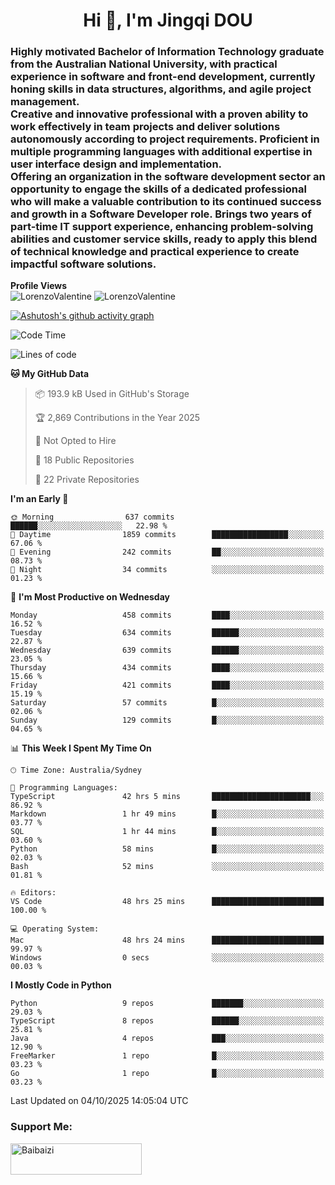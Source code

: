 <h1 align="center">Hi 👋, I'm Jingqi DOU</h1>
<h3 align="left">
Highly motivated Bachelor of Information Technology graduate from the Australian National University, with practical experience in software and front-end development, currently honing skills in data structures, algorithms, and agile project management. <br>
Creative and innovative professional with a proven ability to work effectively in team projects and deliver solutions autonomously according to project requirements. Proficient in multiple programming languages with additional expertise in user interface design and implementation. <br>
Offering an organization in the software development sector an opportunity to engage the skills of a dedicated professional who will make a valuable contribution to its continued success and growth in a Software Developer role. Brings two years of part-time IT support experience, enhancing problem-solving abilities and customer service skills, ready to apply this blend of technical knowledge and practical experience to create impactful software solutions. 
</h3>

**Profile Views**<br>
<img src="https://count.getloli.com/@LorenzoValentine?name=LorenzoValentine&theme=asoul&padding=7&offset=0&align=center&scale=2&pixelated=1&darkmode=auto&prefix=020315" alt="LorenzoValentine" theme="rule34" />
<img src="https://count.getloli.com/@LorenzoValentine?name=LorenzoValentine&theme=food&padding=7&offset=0&align=center&scale=2&pixelated=1&darkmode=auto&prefix=020315" alt="LorenzoValentine" theme="rule34" />

[![Ashutosh's github activity graph](https://github-readme-activity-graph.vercel.app/graph?username=LorenzoValentine)](https://github.com/ashutosh00710/github-readme-activity-graph)

<!--START_SECTION:waka-->
![Code Time](http://img.shields.io/badge/Code%20Time-2%2C453%20hrs%2039%20mins-blue)

![Lines of code](https://img.shields.io/badge/From%20Hello%20World%20I%27ve%20Written-639.8%20thousand%20lines%20of%20code-blue)

**🐱 My GitHub Data** 

> 📦 193.9 kB Used in GitHub's Storage 
 > 
> 🏆 2,869 Contributions in the Year 2025
 > 
> 🚫 Not Opted to Hire
 > 
> 📜 18 Public Repositories 
 > 
> 🔑 22 Private Repositories 
 > 
**I'm an Early 🐤** 

```text
🌞 Morning                637 commits         ██████░░░░░░░░░░░░░░░░░░░   22.98 % 
🌆 Daytime                1859 commits        █████████████████░░░░░░░░   67.06 % 
🌃 Evening                242 commits         ██░░░░░░░░░░░░░░░░░░░░░░░   08.73 % 
🌙 Night                  34 commits          ░░░░░░░░░░░░░░░░░░░░░░░░░   01.23 % 
```
📅 **I'm Most Productive on Wednesday** 

```text
Monday                   458 commits         ████░░░░░░░░░░░░░░░░░░░░░   16.52 % 
Tuesday                  634 commits         ██████░░░░░░░░░░░░░░░░░░░   22.87 % 
Wednesday                639 commits         ██████░░░░░░░░░░░░░░░░░░░   23.05 % 
Thursday                 434 commits         ████░░░░░░░░░░░░░░░░░░░░░   15.66 % 
Friday                   421 commits         ████░░░░░░░░░░░░░░░░░░░░░   15.19 % 
Saturday                 57 commits          █░░░░░░░░░░░░░░░░░░░░░░░░   02.06 % 
Sunday                   129 commits         █░░░░░░░░░░░░░░░░░░░░░░░░   04.65 % 
```


📊 **This Week I Spent My Time On** 

```text
🕑︎ Time Zone: Australia/Sydney

💬 Programming Languages: 
TypeScript               42 hrs 5 mins       ██████████████████████░░░   86.92 % 
Markdown                 1 hr 49 mins        █░░░░░░░░░░░░░░░░░░░░░░░░   03.77 % 
SQL                      1 hr 44 mins        █░░░░░░░░░░░░░░░░░░░░░░░░   03.60 % 
Python                   58 mins             █░░░░░░░░░░░░░░░░░░░░░░░░   02.03 % 
Bash                     52 mins             ░░░░░░░░░░░░░░░░░░░░░░░░░   01.81 % 

🔥 Editors: 
VS Code                  48 hrs 25 mins      █████████████████████████   100.00 % 

💻 Operating System: 
Mac                      48 hrs 24 mins      █████████████████████████   99.97 % 
Windows                  0 secs              ░░░░░░░░░░░░░░░░░░░░░░░░░   00.03 % 
```

**I Mostly Code in Python** 

```text
Python                   9 repos             ███████░░░░░░░░░░░░░░░░░░   29.03 % 
TypeScript               8 repos             ██████░░░░░░░░░░░░░░░░░░░   25.81 % 
Java                     4 repos             ███░░░░░░░░░░░░░░░░░░░░░░   12.90 % 
FreeMarker               1 repo              █░░░░░░░░░░░░░░░░░░░░░░░░   03.23 % 
Go                       1 repo              █░░░░░░░░░░░░░░░░░░░░░░░░   03.23 % 
```




 Last Updated on 04/10/2025 14:05:04 UTC
<!--END_SECTION:waka-->

<!-- [![willianrod's wakatime stats](https://github-readme-stats.vercel.app/api/wakatime?username=lorenzoval2050)](https://github.com/anuraghazra/github-readme-stats) -->


<h3 align="left">Support Me:</h3>
<p><a href="https://www.buymeacoffee.com/Baibaizi"> <img align="left" src="https://cdn.buymeacoffee.com/buttons/v2/default-yellow.png" height="50" width="210" alt="Baibaizi" /></a></p><br><br>
